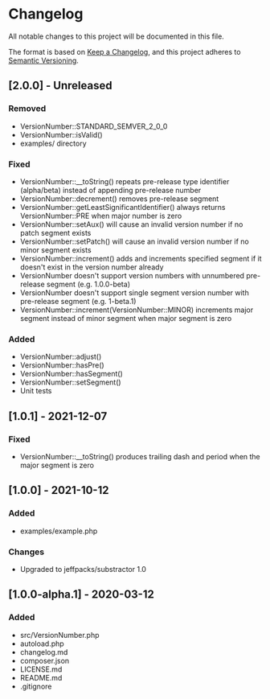 # Changelog
All notable changes to this project will be documented in this file.

The format is based on [Keep a Changelog](https://keepachangelog.com/en/1.0.0/),
and this project adheres to [Semantic Versioning](https://semver.org/spec/v2.0.0.html).

## [2.0.0] - Unreleased

### Removed
- VersionNumber::STANDARD_SEMVER_2_0_0
- VersionNumber::isValid()
- examples/ directory

### Fixed
- VersionNumber::__toString() repeats pre-release type identifier (alpha/beta) instead of appending pre-release number
- VersionNumber::decrement() removes pre-release segment
- VersionNumber::getLeastSignificantIdentifier() always returns VersionNumber::PRE when major number is zero
- VersionNumber::setAux() will cause an invalid version number if no patch segment exists
- VersionNumber::setPatch() will cause an invalid version number if no minor segment exists
- VersionNumber::increment() adds and increments specified segment if it doesn't exist in the version number already
- VersionNumber doesn't support version numbers with unnumbered pre-release segment (e.g. 1.0.0-beta)
- VersionNumber doesn't support single segment version number with pre-release segment (e.g. 1-beta.1)
- VersionNumber::increment(VersionNumber::MINOR) increments major segment instead of minor segment when major segment is zero

### Added
- VersionNumber::adjust()
- VersionNumber::hasPre()
- VersionNumber::hasSegment()
- VersionNumber::setSegment()
- Unit tests

## [1.0.1] - 2021-12-07

### Fixed
- VersionNumber::__toString() produces trailing dash and period when the major segment is zero

## [1.0.0] - 2021-10-12

### Added
- examples/example.php

### Changes
- Upgraded to jeffpacks/substractor 1.0

## [1.0.0-alpha.1] - 2020-03-12

### Added
- src/VersionNumber.php
- autoload.php
- changelog.md
- composer.json
- LICENSE.md
- README.md
- .gitignore